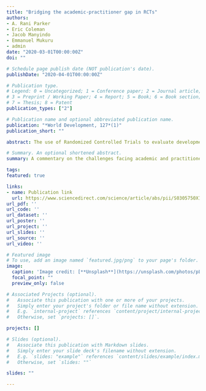 ```yaml
---
title: "Bridging the academic-practitioner gap in RCTs"
authors:
- A. Rani Parker
- Eric Coleman
- Jacob Manyindo
- Emmanuel Mukuru
- admin
date: "2020-03-01T00:00:00Z"
doi: ""

# Schedule page publish date (NOT publication's date).
publishDate: "2020-04-01T00:00:00Z"

# Publication type.
# Legend: 0 = Uncategorized; 1 = Conference paper; 2 = Journal article;
# 3 = Preprint / Working Paper; 4 = Report; 5 = Book; 6 = Book section;
# 7 = Thesis; 8 = Patent
publication_types: ["2"]

# Publication name and optional abbreviated publication name.
publication: "*World Development, 127*(1)"
publication_short: ""

abstract: The use of Randomized Controlled Trials to evaluate development programs presents important challenges and opportunities for collaboration between academics and practitioners. Our team of experts measured the effectiveness of multi-stakeholder forums in 107 villages in Uganda over three years using an RCT approach. The focused technical demands of an RCT and the broad reality of practitioner worlds forced the team to tackle questions of (1) how to manage the tensions of qualitative and quantitative data given the demand for evaluation procedures like power analysis estimation and hypothesis testing, (2) how to define measurable impact so it represents program realities and is amenable to the standardization required by an RCT, and (3) what compromises are required to maintain the spirit and practice of collaboration. We conclude that meaningful collaboration requires immense effort and compromise to leverage the significant benefits possible under this research paradigm.

# Summary. An optional shortened abstract.
summary: A commentary on the challenges facing academic and practitioner collaboration in development research, based on our team's experience conducting an RCT study in Western Uganda

tags:
featured: true

links:
- name: Publication link
  url: https://www.sciencedirect.com/science/article/abs/pii/S0305750X19304681
url_pdf: ''
url_code: ''
url_dataset: ''
url_poster: ''
url_project: ''
url_slides: ''
url_source: ''
url_video: ''

# Featured image
# To use, add an image named `featured.jpg/png` to your page's folder. 
image:
  caption: 'Image credit: [**Unsplash**](https://unsplash.com/photos/pLCdAaMFLTE)'
  focal_point: ""
  preview_only: false

# Associated Projects (optional).
#   Associate this publication with one or more of your projects.
#   Simply enter your project's folder or file name without extension.
#   E.g. `internal-project` references `content/project/internal-project/index.md`.
#   Otherwise, set `projects: []`.

projects: []

# Slides (optional).
#   Associate this publication with Markdown slides.
#   Simply enter your slide deck's filename without extension.
#   E.g. `slides: "example"` references `content/slides/example/index.md`.
#   Otherwise, set `slides: ""`

slides: ""

---
```

